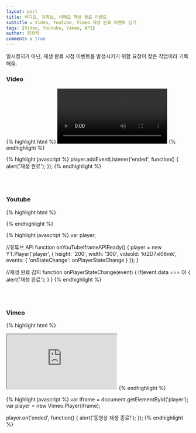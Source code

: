 ```yaml
---
layout: post
title: 비디오, 유튜브, 비메오 재생 완료 이벤트
subtitle : Video, Youtube, Vimeo 재생 완료 이벤트 심기
tags: [Video, Youtube, Vimeo, API]
author: 최정락
comments : true
---
```


일시정지가 아닌, 재생 완료 시점 이벤트를 발생시키기 위함
요청이 잦은 작업이라 기록해둠.

### Video
{% highlight html %}
<video id="player">
    <source id='mp4' src="video.mp4" type='video/mp4' />
</video>
{% endhighlight %}

{% highlight javascript %}
player.addEventListener('ended', function() {
    alert('재생 완료');
});
{% endhighlight %}

<br><br>

### Youtube
{% highlight html %}
<!-- 유튜브 API 호출 -->
<script src="https://www.youtube.com/iframe_api"></script>

<div id="player"></div>
{% endhighlight %}

{% highlight javascript %}
var player;

//유튜브 API
function onYouTubeIframeAPIReady() {
    player = new YT.Player('player', {
    height: '200',
    width: '300',
    videoId: 'kt2D7xl06mk',
    events: {
        'onStateChange': onPlayerStateChange
    }
    });
}

//재생 완료 감지
function onPlayerStateChange(event) {
    if(event.data === 0) {
        alert('재생 완료');
    }
}
{% endhighlight %}

<br><br>

### Vimeo
{% highlight html %}
<!-- 비메오 API 호출 -->
<script src="https://player.vimeo.com/api/player.js"></script>

<iframe id="player" src="https://player.vimeo.com/video/123123"></iframe>
{% endhighlight %}

{% highlight javascript %}
var iframe = document.getElementById('player');
var player = new Vimeo.Player(iframe);

player.on('ended', function() {
    alert('동영상 재생 종료!');
});
{% endhighlight %}
